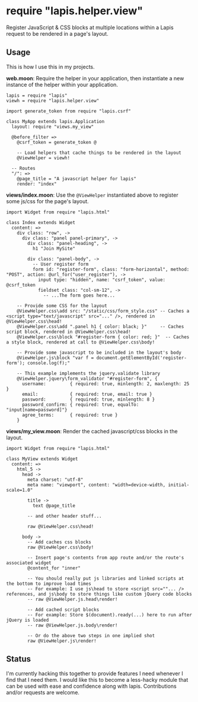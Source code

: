 
require "lapis.helper.view"
=================================

Register JavaScript & CSS blocks at multiple locations within a Lapis request to be rendered in a page's layout.

## Usage ##

This is how I use this in my projects.

__web.moon__: Require the helper in your application, then instantiate a new instance of the helper
within your application.

```moonscript
lapis = require "lapis"
viewh = require "lapis.helper.view"

import generate_token from require "lapis.csrf"

class MyApp extends lapis.Application
  layout: require "views.my_view"

  @before_filter =>
    @csrf_token = generate_token @

    -- Load helpers that cache things to be rendered in the layout
    @ViewHelper = viewh!

  -- Routes
  "/": =>
    @page_title = "A javascript helper for lapis"
    render: "index"

```

__views/index.moon__: Use the `@ViewHelper` instantiated above to register some js/css for the page's layout.

```moonscript
import Widget from require "lapis.html"

class Index extends Widget
  content: =>
    div class: "row", ->
      div class: "panel panel-primary", ->
        div class: "panel-heading", ->
          h1 "Join MySite"
        
        div class: "panel-body", ->
          -- User register form
          form id: "register-form", class: "form-horizontal", method: "POST", action: @url_for("user_register"), ->
            input type: "hidden", name: "csrf_token", value: @csrf_token
            fieldset class: "col-sm-12", ->
              -- ...The form goes here...

    -- Provide some CSS for the layout
    @ViewHelper.css\add src: "/static/css/form_style.css" -- Caches a <script type="text/javascript" src="..." />, rendered in @ViewHelper.css\head!
    @ViewHelper.css\add ".panel h1 { color: black; }"     -- Caches script block, rendered in @ViewHelper.css\head!
    @ViewHelper.css\block "#register-form { color: red; }"  -- Caches a style block, rendered at call to @ViewHelper.css\body!

    -- Provide some javascript to be included in the layout's body
    @ViewHelper.js\block "var f = document.getElementById('register-form'); console.log(f);"

    -- This example implements the jquery.validate library
    @ViewHelper.jquery\form_validator "#register-form", {
      username:         { required: true, minlength: 2, maxlength: 25 }
      email:            { required: true, email: true }
      password:         { required: true, minlength: 8 }
      password_confirm: { required: true, equalTo: "input[name=password]"}
      agree_terms:      { required: true }
    }
```

__views/my_view.moon__: Render the cached javascript/css blocks in the layout.

```moonscript
import Widget from require "lapis.html"

class MyView extends Widget
  content: =>
    html_5 ->
      head ->
        meta charset: "utf-8"
        meta name: "viewport", content: "width=device-width, initial-scale=1.0"
        
        title ->
          text @page_title
        
        -- and other header stuff...

        raw @ViewHelper.css\head!
  
      body ->
        -- Add caches css blocks
        raw @ViewHelper.css\body!

        -- Insert page's contents from app route and/or the route's associated widget
        @content_for "inner"

        -- You should really put js libraries and linked scripts at the bottom to improve load times
        -- For example: I use js\head to store <script src=""... /> references, and js\body to store things like custom jQuery code blocks
        -- raw @ViewHelper.js.head\render!

        -- Add cached script blocks
        -- For example: Store $(document).ready(...) here to run after jQuery is loaded
        -- raw @ViewHelper.js.body\render!

        -- Or do the above two steps in one implied shot
        raw @ViewHelper.js\render!
```

## Status ##

I'm currently hacking this together to provide features I need whenever
I find that I need them. I would like this to become a less-hacky module
that can be used with ease and confidence along with lapis. Contributions
and/or requests are welcome.

